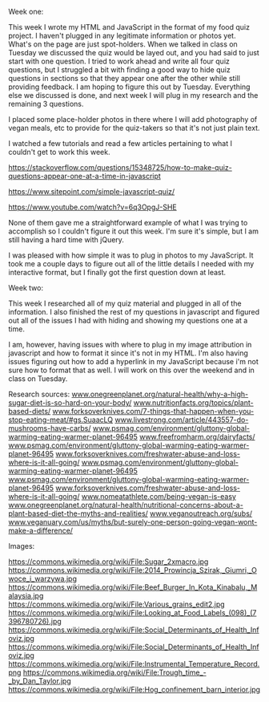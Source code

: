Week one:

This week I wrote my HTML and JavaScript in the format of my food quiz project. I haven't plugged in any legitimate information or photos yet. What's on the page are just spot-holders. When we talked in class on Tuesday we discussed the quiz would be layed out, and you had said to just start with one question. I tried to work ahead and write all four quiz questions, but I struggled a bit with finding a good way to hide quiz questions in sections so that they appear one after the other while still providing feedback. I am hoping to figure this out by Tuesday. Everything else we discussed is done, and next week I will plug in my research and the remaining 3 questions.

I placed some place-holder photos in there where I will add photography of vegan meals, etc to provide for the quiz-takers so that it's not just plain text.

I watched a few tutorials and read a few articles pertaining to what I couldn't get to work this week.

https://stackoverflow.com/questions/15348725/how-to-make-quiz-questions-appear-one-at-a-time-in-javascript

https://www.sitepoint.com/simple-javascript-quiz/

https://www.youtube.com/watch?v=6q3OpgJ-SHE

None of them gave me a straightforward example of what I was trying to accomplish so I couldn't figure it out this week. I'm sure it's simple, but I am still having a hard time with jQuery.

I was pleased with how simple it was to plug in photos to my JavaScript. It took me a couple days to figure out all of the little details I needed with my interactive format, but I finally got the first question down at least.

Week two:

This week I researched all of my quiz material and plugged in all of the information. I also finished the rest of my questions in javascript and figured out all of the issues I had with hiding and showing my questions one at a time.

I am, however, having issues with where to plug in my image attribution in javascript and how to format it since it's not in my HTML. I'm also having issues figuring out how to add a hyperlink in my JavaScript because i'm not sure how to format that as well. I will work on this over the weekend and in class on Tuesday.

Research sources:
www.onegreenplanet.org/natural-health/why-a-high-sugar-diet-is-so-hard-on-your-body/
www.nutritionfacts.org/topics/plant-based-diets/
www.forksoverknives.com/7-things-that-happen-when-you-stop-eating-meat/#gs.SuaacLQ
www.livestrong.com/article/443557-do-mushrooms-have-carbs/
www.psmag.com/environment/gluttony-global-warming-eating-warmer-planet-96495
www.freefromharm.org/dairyfacts/
www.psmag.com/environment/gluttony-global-warming-eating-warmer-planet-96495
www.forksoverknives.com/freshwater-abuse-and-loss-where-is-it-all-going/
www.psmag.com/environment/gluttony-global-warming-eating-warmer-planet-96495
www.psmag.com/environment/gluttony-global-warming-eating-warmer-planet-96495
www.forksoverknives.com/freshwater-abuse-and-loss-where-is-it-all-going/
www.nomeatathlete.com/being-vegan-is-easy
www.onegreenplanet.org/natural-health/nutritional-concerns-about-a-plant-based-diet-the-myths-and-realities/
www.veganoutreach.org/subs/
www.veganuary.com/us/myths/but-surely-one-person-going-vegan-wont-make-a-difference/


Images:

https://commons.wikimedia.org/wiki/File:Sugar_2xmacro.jpg
https://commons.wikimedia.org/wiki/File:2014_Prowincja_Szirak,_Giumri,_Owoce_i_warzywa.jpg
https://commons.wikimedia.org/wiki/File:Beef_Burger_In_Kota_Kinabalu,_Malaysia.jpg
https://commons.wikimedia.org/wiki/File:Various_grains_edit2.jpg
https://commons.wikimedia.org/wiki/File:Looking_at_Food_Labels_(098)_(7396780726).jpg
https://commons.wikimedia.org/wiki/File:Social_Determinants_of_Health_Infoviz.jpg
https://commons.wikimedia.org/wiki/File:Social_Determinants_of_Health_Infoviz.jpg
https://commons.wikimedia.org/wiki/File:Instrumental_Temperature_Record.png
https://commons.wikimedia.org/wiki/File:Trough_time_-_by_Dan_Taylor.jpg
https://commons.wikimedia.org/wiki/File:Hog_confinement_barn_interior.jpg
